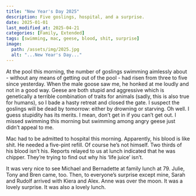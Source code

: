 ```yaml
---
title: "New Year's Day 2025"
description: Five goslings, hospital, and a surprise.
date: 2025-01-01
last_modified_at: 2025-04-21
categories: [Family, Extended]
tags: [swimming, mac, geese, blood, shit, surprise]
image:
  path: /assets/img/2025.jpg
  alt: "...New Year's Day..."
---
```

At the pool this morning, the number of goslings swimming aimlessly about - without any means of getting out of the pool - had risen from three to five since yesterday. When the male goose saw me, he honked at me loudly and not in a good way. Geese are both stupid and aggressive which is genetically a terrible combination of traits for animals (sadly, this is also true for humans), so I bade a hasty retreat and closed the gate. I suspect the goslings will be dead by tomorrow: either by drowning or starving. Oh well. I guess stupidity has its merits. I mean, don’t get in if you can’t get out. I missed swimming this morning but swimming among angry geese just didn’t appeal to me.

Mac had to be admitted to hospital this morning. Apparently, his blood is like shit. He needed a five-pint refill. Of course he’s not himself. Two thirds of his blood isn’t his. Reports relayed to us at lunch indicated that he was chipper. They’re trying to find out why his ‘life juice’ isn’t.

It was very nice to see Michael and Bernadette at family lunch at 79. Julie, Tony and Bren came, too. Then, to everyone’s surprise except mine, Sarah and Rudolf arrived with Kiera and Alex. Anne was over the moon. It was a lovely surprise. It was also a lovely lunch.
